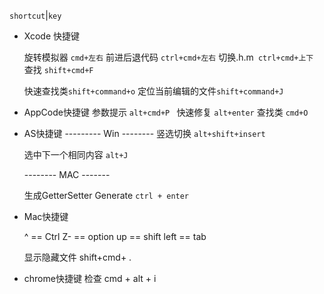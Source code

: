 `shortcut`|`key`
- Xcode 快捷键

  旋转模拟器 `cmd+左右`
  前进后退代码 `ctrl+cmd+左右`
  切换.h.m` ctrl+cmd+上下`
  查找 `shift+cmd+F`

   快速查找类`shift+command+o`
   定位当前编辑的文件`shift+command+J`

  

- AppCode快捷键
  参数提示 `alt+cmd+P `
  快速修复 `alt+enter`
  查找类 `cmd+O`

  

- AS快捷键
  ---------   Win    --------
  竖选切换 `alt+shift+insert`

  选中下一个相同内容 `alt+J`

  --------    MAC    -------

  生成GetterSetter Generate `ctrl + enter`

- Mac快捷键

  ^ == Ctrl
  Z- == option
  up == shift
  left == tab

  显示隐藏文件 shift+cmd+ .
  
- chrome快捷键
检查 cmd + alt + i
